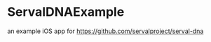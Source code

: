 ServalDNAExample
================

an example iOS app for https://github.com/servalproject/serval-dna
